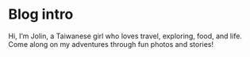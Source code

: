 # Blog intro

Hi, I’m Jolin, a Taiwanese girl who loves travel, exploring, food, and life. Come along on my adventures through fun photos and stories!